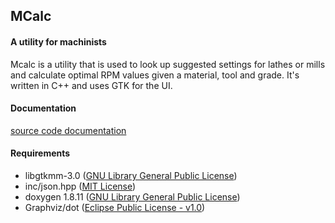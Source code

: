 ## MCalc
#### A utility for machinists

Mcalc is a utility that is used to look up suggested settings for lathes
or mills and calculate optimal RPM values given a material, tool and grade.
It's written in C++ and uses GTK for the UI.

#### Documentation

[source code documentation](https://mjhouse.github.io/mcalc/)

#### Requirements

- libgtkmm-3.0 		([GNU Library General Public License](https://www.gtkmm.org/en/license.html))
- inc/json.hpp 		([MIT License](https://github.com/nlohmann/json#license))
- doxygen 1.8.11	([GNU Library General Public License](http://www.stack.nl/~dimitri/doxygen/))
- Graphviz/dot		([Eclipse Public License - v1.0](www.graphviz.org/License.php))
